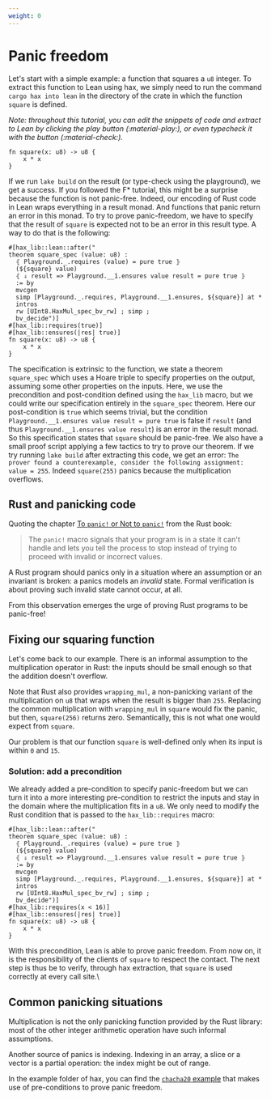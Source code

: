 ```yaml
---
weight: 0
---
```


# Panic freedom

Let's start with a simple example: a function that squares a `u8`
integer. To extract this function to Lean using hax, we simply need to
run the command `cargo hax into lean` in the directory of the crate
in which the function `square` is defined.

*Note: throughout this tutorial, you can edit the snippets of code and
extract to Lean by clicking the play button (:material-play:), or even typecheck it with the button (:material-check:).*

```{.rust .playable .lean-backend}
fn square(x: u8) -> u8 {
    x * x
}
```

If we run `lake build` on the result (or type-check using the playground), we get a success. If you followed the F\* tutorial, this might be a surprise because the function is not 
panic-free. Indeed, our encoding of Rust code in Lean wraps everything in a result monad. And 
functions that panic return an error in this monad. To try to prove panic-freedom, we have to 
specify that the result of `square` is expected not to be an error in this result type. A way
to do that is the following:
```{.rust .playable .lean-backend .state-failure}
#[hax_lib::lean::after("
theorem square_spec (value: u8) :
  ⦃ Playground._.requires (value) = pure true ⦄
  (${square} value)
  ⦃ ⇓ result => Playground.__1.ensures value result = pure true ⦄
  := by
  mvcgen
  simp [Playground._.requires, Playground.__1.ensures, ${square}] at *
  intros
  rw [UInt8.HaxMul_spec_bv_rw] ; simp ;
  bv_decide")]
#[hax_lib::requires(true)]
#[hax_lib::ensures(|res| true)]
fn square(x: u8) -> u8 {
    x * x
}
```
The specification is extrinsic to the function, we state a theorem `square_spec` which uses a Hoare
triple to specify properties on the output, assuming some other properties on the inputs. Here,
we use the precondition and post-condition defined using the `hax_lib` macro, but we could write
our specification entirely in the `square_spec` theorem. Here our post-condition is `true` which seems
trivial, but the condition `Playground.__1.ensures value result = pure true` is false if `result` 
(and thus `Playground.__1.ensures value result`) 
is an error in the result monad. So this specification states that `square` should be panic-free. We also 
have a small proof script applying a few tactics to try to prove our theorem. If we try running `lake build`
after extracting this code, we get an error: 
`The prover found a counterexample, consider the following assignment: value = 255`. Indeed `square(255)` 
panics because the multiplication overflows.

## Rust and panicking code
Quoting the chapter [To `panic!` or Not to
`panic!`](https://doc.rust-lang.org/book/ch09-03-to-panic-or-not-to-panic.html)
from the Rust book:

> The `panic!` macro signals that your program is in a state it can't
> handle and lets you tell the process to stop instead of trying to
> proceed with invalid or incorrect values.

A Rust program should panics only in a situation where an assumption
or an invariant is broken: a panics models an *invalid* state. Formal
verification is about proving such invalid state cannot occur, at all.

From this observation emerges the urge of proving Rust programs to be
panic-free!

## Fixing our squaring function
Let's come back to our example. There is an informal assumption to the
multiplication operator in Rust: the inputs should be small enough so
that the addition doesn't overflow.

Note that Rust also provides `wrapping_mul`, a non-panicking variant
of the multiplication on `u8` that wraps when the result is bigger
than `255`. Replacing the common multiplication with `wrapping_mul` in
`square` would fix the panic, but then, `square(256)` returns zero.
Semantically, this is not what one would expect from `square`.

Our problem is that our function `square` is well-defined only when
its input is within `0` and `15`.

### Solution: add a precondition

We already added a pre-condition to specify panic-freedom but we can turn it into a more interesting pre-condition to restrict the inputs and stay in the domain where the multiplication fits in a `u8`. We only need to modify the Rust condition that is passed to the `hax_lib::requires` macro: 

```{.rust .playable .lean-backend}
#[hax_lib::lean::after("
theorem square_spec (value: u8) :
  ⦃ Playground._.requires (value) = pure true ⦄
  (${square} value)
  ⦃ ⇓ result => Playground.__1.ensures value result = pure true ⦄
  := by
  mvcgen
  simp [Playground._.requires, Playground.__1.ensures, ${square}] at *
  intros
  rw [UInt8.HaxMul_spec_bv_rw] ; simp ;
  bv_decide")]
#[hax_lib::requires(x < 16)]
#[hax_lib::ensures(|res| true)]
fn square(x: u8) -> u8 {
    x * x
}
```

With this precondition, Lean is able to prove panic freedom. From now
on, it is the responsibility of the clients of `square` to respect the
contact. The next step is thus be to verify, through hax extraction,
that `square` is used correctly at every call site.\

## Common panicking situations
Multiplication is not the only panicking function provided by the Rust
library: most of the other integer arithmetic operation have such
informal assumptions.

Another source of panics is indexing. Indexing in an array, a slice or
a vector is a partial operation: the index might be out of range.

In the example folder of hax, you can find the [`chacha20`
example](https://github.com/cryspen/hax/blob/main/examples/chacha20/src/lib.rs)
that makes use of pre-conditions to prove panic freedom.
